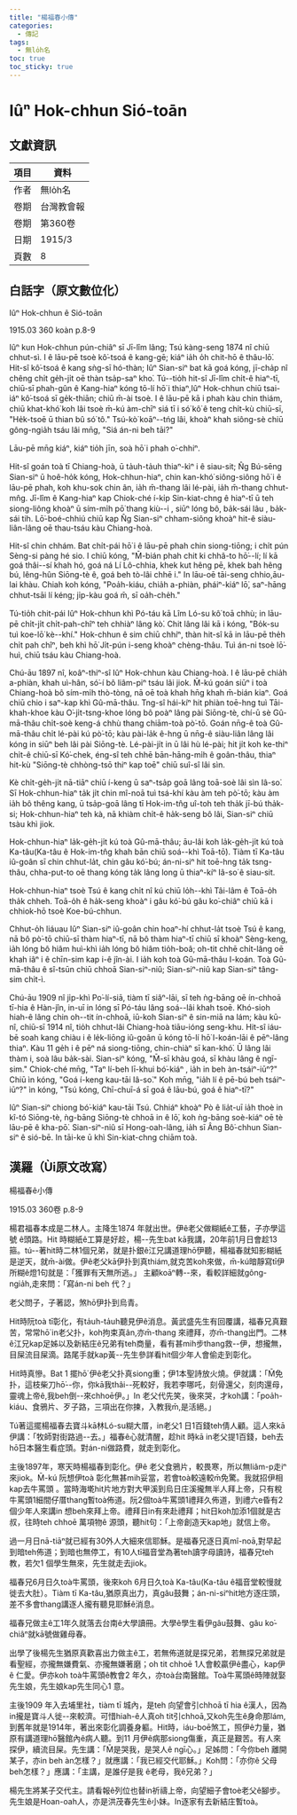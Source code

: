 ```yaml
---
title: "楊福春小傳"
categories:
  - 傳記
tags:
  - 無lo̍h名
toc: true
toc_sticky: true
---
```


# Iûⁿ Hok-chhun Sió-toān

## 文獻資訊

| 項目 | 資料 |
|---|---|
| 作者 | 無lo̍h名 |
| 卷期 | 台灣教會報 |
| 卷期 | 第360卷 |
| 日期 | 1915/3 |
| 頁數 | 8 |

## 白話字（原文數位化）

Iûⁿ Hok-chhun ê Sió-toān

1915.03 360 koàn p.8-9

Iûⁿ kun Hok-chhun pún-chiâⁿ sī Jī-lîm lâng; Tsú kàng-seng 1874 nî chiū chhut-sì. I ê lāu-pē tsoè kô͘-tsoá ê kang-gē; kiáⁿ ia̍h o̍h chit-hō ê thâu-lō͘. Hit-sî kô͘-tsoá ê kang sǹg-sī hó-thàn; Iûⁿ Sian-siⁿ bat kā goá kóng, jī-cha̍p nî chêng chi̍t ge̍h-ji̍t oē thàn tsa̍p-saⁿ kho͘. Tú--tio̍h hit-sî Jī-lîm chi̍t-ê hiaⁿ-tī, chiū-sī phah-gûn ê Kang-hiaⁿ kóng tō-lí hō͘ i thiaⁿ,Iûⁿ Hok-chhun chiū tsai-iáⁿ kô͘-tsoá sī ge̍k-thiān; chiū m̄-ài tsoè. I ê lāu-pē kā i phah kàu chin thiám, chiū khat-khó͘ koh lâi tsoè m̄-kú àm-chīⁿ siá tī i só͘ kô͘ ê teng chi̍t-kù chiū-sī, "He̍k-tsoē ū thian bû só͘ tô." Tsú-kò͘ koāⁿ--tńg lâi, khoàⁿ khah siông-sè chiū gông-ngia̍h tsáu lâi mn̄g, "Siá án-ni beh tāi?"

Lāu-pē mn̄g kiáⁿ, kiáⁿ tio̍h jīn, soà hō͘ i phah o͘-chhiⁿ.

Hit-sî goán toà tī Chiang-hoà, ū ta̍uh-ta̍uh thiaⁿ-kìⁿ i ê siau-sit; N̂g Bú-sēng Sian-siⁿ ū hoê-ho̍k kóng, Hok-chhun-hiaⁿ, chin kan-khó͘ siông-siông hō͘ i ê lāu-pē phah, koh khu-sok chin ân, ia̍h m̄-thang lâi lé-pài, ia̍h m̄-thang chhut-mn̂g. Jī-lîm ê Kang-hiaⁿ kap Chiok-ché í-ki̍p Sin-kiat-chng ê hiaⁿ-tī ū teh siong-liông khoàⁿ ū sím-mi̍h pō͘ thang kiù--i , siūⁿ lóng bô, ba̍k-sái lâu , ba̍k-sái tih. Lō͘-boé-chhiú chiū kap N̂g Sian-siⁿ chham-siông khoàⁿ hit-ê siàu-liân-lâng oē thau-tsáu kàu Chiang-hoà.

Hit-sî chin chhám. Bat chi̍t-pái hō͘ i ê lāu-pē phah chin siong-tiōng; i chi̍t pún Sèng-si pàng hé sio. I chiū kóng, "M̄-bián phah chit ki chhâ-to hō͘--lí; lí kā goá thâi--sí khah hó, goá ná Lí Lô-chhia, khek kut hêng pē, khek bah hêng bú, lêng-hûn Siōng-tè ê, goá beh tò-lâi chhē i." In lāu-oē tāi-seng chhio,āu-lai khàu. Chiah koh kóng, "Poa̍h-kiáu, chia̍h a-phiàn, pháiⁿ-kiáⁿ lō͘, saⁿ-hāng chhut-tsāi lí kéng; ji̍p-kàu goá m̄, sī oa̍h-che̍h."

Tú-tio̍h chit-pái Iûⁿ Hok-chhun khì Pó-táu kā Lîm Ló-su kô͘ toā chhù; in lāu-pē chi̍t-ji̍t chi̍t-pah-chîⁿ teh chhiàⁿ lâng kò͘. Chit lâng lâi kā i kóng, "Bo̍k-su tuì koe-lō͘ kè--khí." Hok-chhun ê sim chiū chhíⁿ, thàn hit-sî kā in lāu-pē the̍h chi̍t pah chîⁿ, beh khì hō͘ Ji̍t-pún i-seng khoàⁿ chèng-thâu. Tuì án-ni tsoè lō͘-huì, chiū tsáu kàu Chiang-hoà.

Chú-āu 1897 nî, koâⁿ-thiⁿ-sî Iûⁿ Hok-chhun kàu Chiang-hoà. I ê lāu-pē chia̍h a-phiàn, khah uì-hân, só͘-í bô liâm-piⁿ tsáu lâi jiok. M̄-kú goán siūⁿ i toà Chiang-hoà bô sím-mi̍h thò-tòng, nā oē toà khah hn̄g khah m̄-bián kiaⁿ. Goá chiū chio i saⁿ-kap khì Gû-mā-thâu. Tng-sî hái-kíⁿ hit phiàn toē-hng tuì Tāi-khah-khoe kàu O͘-ji̍t-tsng-khoe lóng bô poàⁿ lâng pài Siōng-tè, chí-ū sè Gû-mā-thâu chi̍t-soè keng-á chhù thang chiām-toà pò͘-tō. Goán nn̄g-ê toà Gû-mā-thâu chi̍t lé-pài kú pò͘-tō; kàu pài-la̍k ê-hng ū nn̄g-ê siàu-liân lâng lâi kóng in siūⁿ beh lâi pài Siōng-tè. Lé-pài-ji̍t in ū lâi hù lé-pài; hit ji̍t koh ke-thiⁿ chi̍t-ê chiū-sī Kó͘-chek, éng-sî teh chhē bān-hāng-mi̍h ê goân-thâu, thiaⁿ hit-kù "Siōng-tè chhòng-tsō thiⁿ kap toē" chiū suî-sî lâi sìn.

Kè chi̍t-ge̍h-ji̍t nā-tiāⁿ chiū í-keng ū saⁿ-tsa̍p goā lâng toā-soè lâi sìn Iâ-so͘. Sī Hok-chhun-hiaⁿ ta̍k ji̍t chin mî-noā tuì tsá-khí kàu àm teh pò͘-tō; kàu àm ia̍h bô thêng kang, ū tsa̍p-goā lâng tī Hok-im-tn̂g uî-toh teh tha̍k jī-bú tha̍k-si; Hok-chhun-hiaⁿ teh kà, nā khiàm chi̍t-ê ha̍k-seng bô lâi, Sian-siⁿ chiū tsàu khì jiok.

Hok-chhun-hiaⁿ la̍k-ge̍h-ji̍t kú toà Gû-mā-thâu; āu-lâi koh la̍k-ge̍h-ji̍t kú toà Ka-tâu(Ka-tâu ê Hok-im-tn̂g khah bān chiū soá--khì Toā-tō͘). Tiàm tī Ka-tâu iû-goân sī chin chhut-la̍t, chin gâu kó͘-bú; án-ni-siⁿ hit toē-hng ta̍k tsng-thâu, chha-put-to oē thang kóng ta̍k lâng long ū thiaⁿ-kíⁿ Iâ-so͘ ê siau-sit.

Hok-chhun-hiaⁿ tsoè Tsú ê kang chi̍t nî kú chiū lo̍h--khì Tâi-lâm ê Toā-o̍h tha̍k chheh. Toā-o̍h ê ha̍k-seng khoàⁿ i gâu kó͘-bú gâu ko͘-chiâⁿ chiū kā i chhiok-hō tsoè Koe-bú-chhun.

Chhut-o̍h liáuau Iûⁿ Sian-siⁿ iû-goân chin hoaⁿ-hí chhut-la̍t tsoè Tsú ê kang, nā bô pò͘-tō chiū-sī thàm hiaⁿ-tī, nā bô thàm hiaⁿ-tī chiū sī khoàⁿ Sèng-keng, ia̍h lóng bô hiâm huì-khì ia̍h lóng bô hiâm tio̍h-boâ; oh-tit chhē chi̍t-lâng oē khah iâⁿ i ê chīn-sim kap i-ê jîn-ài. I ia̍h koh toà Gû-mā-thâu I-koán. Toà Gû-mā-thâu ê sî-tsūn chiū chhoā Sian-siⁿ-niû; Sian-siⁿ-niû kap Sian-siⁿ tâng-sim chi̍t-ì.

Chú-āu 1909 nî ji̍p-khì Po͘-lí-siā, tiàm tī siâⁿ-lāi, sī teh ǹg-bāng oē ín-chhoā tī-hia ê Hàn-jîn, in-uī in lóng sī Pó-táu lâng soá--lâi khah tsoē. Khó-sioh hiah-ê lâng chin oh--tit ín-chhoā, iū-koh Sian-siⁿ ê sin-miā na lám; kàu kū-nî, chiū-sī 1914 nî, tio̍h chhut-lâi Chiang-hoà tiāu-ióng seng-khu. Hit-sî iáu-bē soah kang chiàu i ê le̍k-liōng iû-goân ū kóng tō-lí hō͘ I-koán-lāi ê pēⁿ-lâng thiaⁿ. Kàu 11 ge̍h i ê pēⁿ ná siong-tiōng, chin-chiàⁿ sī kan-khó͘. Ū lâng lâi thàm i, soà lâu ba̍k-sài. Sian-siⁿ kóng, "M̄-sī khàu goá, sī khàu lâng ê ngī-sim." Chiok-ché mn̄g, "Taⁿ lí-beh lī-khui bó͘-kiáⁿ , ia̍h in beh àn-tsáiⁿ-iūⁿ?" Chiū ìn kóng, "Goá í-keng kau-tāi Iâ-so͘." Koh mn̄g, "ia̍h lí ê pē-bú beh tsáiⁿ-iūⁿ?" ìn kóng, "Tsú kóng, Chī-chuī-á sī goá ê lāu-bú, goá ê hiaⁿ-tī?"

Iûⁿ Sian-siⁿ chiong bó͘-kiáⁿ kau-tāi Tsú. Chhiáⁿ khoàⁿ Pò ê lia̍t-uī ia̍h thoè in kî-tó Siōng-tè, ǹg-bāng Siōng-tè chhoā in ê lō͘, koh ǹg-bāng soè-kiáⁿ oē tè lāu-pē ê kha-pō͘. Sian-siⁿ-niû sī Hong-oah-lâng, ia̍h sī Âng Bô͘-chhun Sian-siⁿ ê sió-bē. In tāi-ke ū khì Sin-kiat-chng chiām toà.

## 漢羅（Ùi原文改寫）

楊福春ê小傳

1915.03 360卷 p.8-9

楊君福春本成是二林人。主降生1874 年就出世。伊ê老父做糊紙ê工藝，子亦學這號 ê頭路。Hit 時糊紙ê工算是好趁，楊--先生bat kā我講，20年前1月日會趁13箍。tú--著hit時二林1個兄弟，就是扑銀ê江兄講道理hō͘伊聽，楊福春就知影糊紙是逆天，就m̄-ài做。伊ê老父kā伊扑到真thiám,就克苦koh來做，m̄-kú暗靜寫tī伊所糊ê燈1句就是：「獲罪有天無所逃。」 主顧koāⁿ轉--來，看較詳細就gông-ngia̍h,走來問：「寫án-ni beh 代？」

老父問子，子著認，煞hō͘伊扑到烏青。

Hit時阮toà tī彰化，有ta̍uh-ta̍uh聽見伊ê消息。黃武盛先生有回覆講，福春兄真艱苦，常常hō͘ in老父扑，koh拘束真ân,亦m̄-thang 來禮拜，亦m̄-thang出門。二林ê江兄kap足姊以及新結庄ê兄弟有teh商量，看有甚mih步thang救--伊，想攏無，目屎流目屎滴。路尾手就kap黃--先生參詳看hit個少年人會偷走到彰化。

Hit時真慘。Bat 1 擺hō͘ 伊ê老父扑真siong重；伊1本聖詩放火燒。伊就講：「M̄免扑，這枝柴刀hō͘--你，你kā我thâi--死較好，我若李哪吒，刻骨還父，刻肉還母，靈魂上帝ê,我beh倒--來chhoē伊。」In 老父代先笑，後來哭，才koh講：「poa̍h-kiáu、食鴉片、歹子路，三項出在你揀，入教我m̄,是活絕。」

Tú著這擺楊福春去寶斗kā林Ló-su糊大厝，in老父1 日1百錢teh倩人顧。這人來kā伊講：「牧師對街路過--去。」福春ê心就清醒，趁hit 時kā in老父提1百錢，beh去hō͘日本醫生看症頭。對án-ni做路費，就走到彰化。

主後1897年，寒天時楊福春到彰化。伊ê 老父食鴉片，較畏寒，所以無liâm-p走iⁿ來jiok。M̄-kú 阮想伊toà 彰化無甚mih妥當，若會toà較遠較m̄免驚。我就招伊相kap去牛罵頭 。當時海墘hit片地方對大甲溪到烏日庄溪攏無半人拜上帝，只有稅牛罵頭1細間仔厝thang暫toà佈道。阮2個toà牛罵頭1禮拜久佈道，到禮六e昏有2個少年人來講in 想beh來拜上帝。禮拜日in有來赴禮拜；hit日koh加添1個就是古叔，往時teh chhoē 萬項物ê 源頭，聽hit句：「上帝創造天kap地」就信上帝。

過一月日nā-tiāⁿ就已經有30外人大細來信耶穌。是福春兄逐日真mî-noā,對早起到暗teh佈道；到暗也無停工，有10人tī福音堂為著teh讀字母讀詩，福春兄teh教，若欠1 個學生無來，先生就走去jiok。

福春兄6月日久toà牛罵頭，後來koh 6月日久toà Ka-tâu(Ka-tâu ê福音堂較慢就徙去大肚）。Tiàm tī Ka-tâu,猶原真出力，真gâu鼓舞；án-ni-siⁿhit地方逐庄頭，差不多會thang講逐人攏有聽見耶穌ê消息。

福春兄做主ê工1年久就落去台南ê大學讀冊。大學ê學生看伊gâu鼓舞、gâu ko͘-chiâⁿ就kā號做雞母春。

出學了後楊先生猶原真歡喜出力做主ê工，若無佈道就是探兄弟，若無探兄弟就是看聖經，亦攏無嫌費氣、亦攏無嫌著磨；oh tit chhoē 1人會較贏伊ê盡心，kap伊ê 仁愛。伊亦koh toà牛罵頭ê教會2 年久，亦toà台南醫館。Toà牛罵頭ê時陣就娶先生娘，先生娘kap先生同心1 意。

主後1909 年入去埔里社，tiàm tī 城內，是teh 向望會引chhoā tī hia ê漢人，因為in攏是寶斗人徙--來較濟。可惜hiah-ê人真oh tit引chhoā,又koh先生ê身命那lám,到舊年就是1914年，著出來彰化調養身軀。Hit時，iáu-boē煞工，照伊ê力量，猶原有講道理hō͘醫館內ê病人聽。到11 月伊ê病那siong傷重，真正是艱苦。有人來探伊，續流目屎。先生講：「M̄是哭我，是哭人ê ngī心。」足姊問：「今你beh 離開某子，亦in beh àn怎樣？」就應講：「我已經交代耶穌。」Koh問：「亦你ê 父母beh怎樣？」應講：「主講，是誰仔是我 ê老母，我ê兄弟？」

楊先生將某子交代主。請看報ê列位也替in祈禱上帝，向望細子會toè老父ê腳步。先生娘是Hoan-oah人，亦是洪茂春先生ê小妹。In逐家有去新結庄暫toà。
